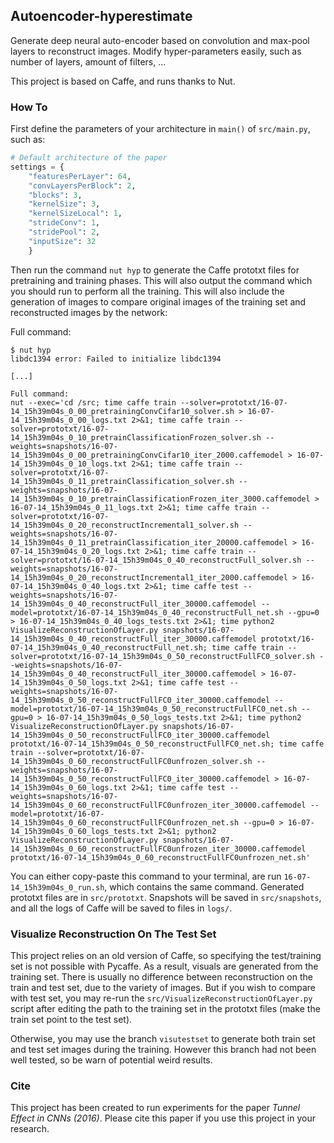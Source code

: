 ## Autoencoder-hyperestimate

Generate deep neural auto-encoder based on convolution and max-pool layers to reconstruct images. Modify hyper-parameters easily, such as number of layers, amount of filters, ...

This project is based on Caffe, and runs thanks to Nut.

### How To
First define the parameters of your architecture in `main()` of `src/main.py`, such as:
```python
# Default architecture of the paper
settings = {
    "featuresPerLayer": 64,
    "convLayersPerBlock": 2,
    "blocks": 3,
    "kernelSize": 3,
    "kernelSizeLocal": 1,
    "strideConv": 1,
    "stridePool": 2,
    "inputSize": 32
    }
```
Then run the command `nut hyp` to generate the Caffe prototxt files for pretraining and training phases. This will also output the command which you should run to perform all the training. This will also include the generation of images to compare original images of the training set and reconstructed images by the network:

Full command:
```terminal
$ nut hyp
libdc1394 error: Failed to initialize libdc1394

[...]

Full command:
nut --exec='cd /src; time caffe train --solver=prototxt/16-07-14_15h39m04s_0_00_pretrainingConvCifar10_solver.sh > 16-07-14_15h39m04s_0_00_logs.txt 2>&1; time caffe train --solver=prototxt/16-07-14_15h39m04s_0_10_pretrainClassificationFrozen_solver.sh --weights=snapshots/16-07-14_15h39m04s_0_00_pretrainingConvCifar10_iter_2000.caffemodel > 16-07-14_15h39m04s_0_10_logs.txt 2>&1; time caffe train --solver=prototxt/16-07-14_15h39m04s_0_11_pretrainClassification_solver.sh --weights=snapshots/16-07-14_15h39m04s_0_10_pretrainClassificationFrozen_iter_3000.caffemodel > 16-07-14_15h39m04s_0_11_logs.txt 2>&1; time caffe train --solver=prototxt/16-07-14_15h39m04s_0_20_reconstructIncremental1_solver.sh --weights=snapshots/16-07-14_15h39m04s_0_11_pretrainClassification_iter_20000.caffemodel > 16-07-14_15h39m04s_0_20_logs.txt 2>&1; time caffe train --solver=prototxt/16-07-14_15h39m04s_0_40_reconstructFull_solver.sh --weights=snapshots/16-07-14_15h39m04s_0_20_reconstructIncremental1_iter_2000.caffemodel > 16-07-14_15h39m04s_0_40_logs.txt 2>&1; time caffe test --weights=snapshots/16-07-14_15h39m04s_0_40_reconstructFull_iter_30000.caffemodel --model=prototxt/16-07-14_15h39m04s_0_40_reconstructFull_net.sh --gpu=0 > 16-07-14_15h39m04s_0_40_logs_tests.txt 2>&1; time python2 VisualizeReconstructionOfLayer.py snapshots/16-07-14_15h39m04s_0_40_reconstructFull_iter_30000.caffemodel prototxt/16-07-14_15h39m04s_0_40_reconstructFull_net.sh; time caffe train --solver=prototxt/16-07-14_15h39m04s_0_50_reconstructFullFC0_solver.sh --weights=snapshots/16-07-14_15h39m04s_0_40_reconstructFull_iter_30000.caffemodel > 16-07-14_15h39m04s_0_50_logs.txt 2>&1; time caffe test --weights=snapshots/16-07-14_15h39m04s_0_50_reconstructFullFC0_iter_30000.caffemodel --model=prototxt/16-07-14_15h39m04s_0_50_reconstructFullFC0_net.sh --gpu=0 > 16-07-14_15h39m04s_0_50_logs_tests.txt 2>&1; time python2 VisualizeReconstructionOfLayer.py snapshots/16-07-14_15h39m04s_0_50_reconstructFullFC0_iter_30000.caffemodel prototxt/16-07-14_15h39m04s_0_50_reconstructFullFC0_net.sh; time caffe train --solver=prototxt/16-07-14_15h39m04s_0_60_reconstructFullFC0unfrozen_solver.sh --weights=snapshots/16-07-14_15h39m04s_0_50_reconstructFullFC0_iter_30000.caffemodel > 16-07-14_15h39m04s_0_60_logs.txt 2>&1; time caffe test --weights=snapshots/16-07-14_15h39m04s_0_60_reconstructFullFC0unfrozen_iter_30000.caffemodel --model=prototxt/16-07-14_15h39m04s_0_60_reconstructFullFC0unfrozen_net.sh --gpu=0 > 16-07-14_15h39m04s_0_60_logs_tests.txt 2>&1; python2 VisualizeReconstructionOfLayer.py snapshots/16-07-14_15h39m04s_0_60_reconstructFullFC0unfrozen_iter_30000.caffemodel prototxt/16-07-14_15h39m04s_0_60_reconstructFullFC0unfrozen_net.sh'
```

You can either copy-paste this command to your terminal, are run `16-07-14_15h39m04s_0_run.sh`, which contains the same command. Generated prototxt files are in `src/prototxt`. Snapshots will be saved in `src/snapshots`, and all the logs of Caffe will be saved to files in `logs/`.

### Visualize Reconstruction On The Test Set
This project relies on an old version of Caffe, so specifying the test/training set is not possible with Pycaffe. As a result, visuals are generated from the training set. There is usually no difference between reconstruction on the train and test set, due to the variety of images. But if you wish to compare with test set, you may re-run the `src/VisualizeReconstructionOfLayer.py` script after editing the path to the training set in the prototxt files (make the train set point to the test set).

Otherwise, you may use the branch `visutestset` to generate both train set and test set images during the training. However this branch had not been well tested, so be warn of potential weird results.

### Cite
This project has been created to run experiments for the paper *Tunnel Effect in CNNs (2016)*. Please cite this paper if you use this project in your research. 
